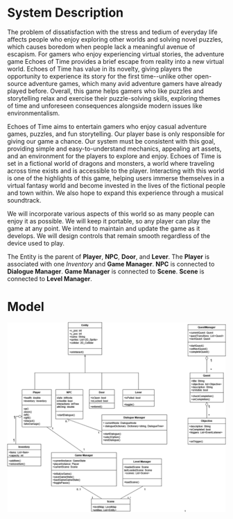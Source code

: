 # System Description
The problem of dissatisfaction with the stress and tedium of everyday life affects people who enjoy exploring other worlds and solving novel puzzles, which causes boredom when people lack a meaningful avenue of escapism.
For gamers who enjoy experiencing virtual stories, the adventure game Echoes of Time provides a brief escape from reality into a new virtual world. Echoes of Time has value in its novelty, giving players the opportunity to experience its story for the first time--unlike other open-source adventure games, which many avid adventure gamers have already played before. Overall, this game helps gamers who like puzzles and storytelling relax and exercise their puzzle-solving skills, exploring themes of time and unforeseen consequences alongside modern issues like environmentalism.

Echoes of Time aims to entertain gamers who enjoy casual adventure games, puzzles, and fun storytelling. Our player base is only responsible for giving our game a chance. Our system must be consistent with this goal, providing simple and easy-to-understand mechanics, appealing art assets, and an environment for the players to explore and enjoy. Echoes of Time is set in a fictional world of dragons and monsters, a world where traveling across time exists and is accessible to the player. Interacting with this world is one of the highlights of this game, helping users immerse themselves in a virtual fantasy world and become invested in the lives of the fictional people and town within. We also hope to expand this experience through a musical soundtrack. 

We will incorporate various aspects of this world so as many people can enjoy it as possible. We will keep it portable, so any player can play the game at any point. We intend to maintain and update the game as it develops. We will design controls that remain smooth regardless of the device used to play. 

The Entity is the parent of **Player**, **NPC**, **Door**, and **Lever**. The **Player** is associated with one *Inventory* and **Game Manager**. **NPC** is connected to **Dialogue Manager**. **Game Manager** is connected to **Scene**. **Scene** is connected to **Level Manager**. 


# Model
![UML Diagram](UML_Class_D3.png)
